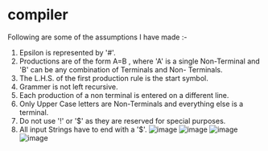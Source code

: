 # compiler
Following are some of the assumptions I have made :-
1.	Epsilon is represented by  '#'.
2.	Productions are of the form A=B , where 'A' is a single Non-Terminal and 'B' can be any combination of Terminals and Non- Terminals.
3.	The L.H.S. of the first production rule is the start symbol.
4.	Grammer is not left recursive.
5.	Each production of a non terminal is entered on a different line.
6.	Only Upper Case letters are Non-Terminals and everything else is a terminal.
7.	Do not use '!' or '$' as they are reserved for special purposes.
8.	All input Strings have to end with a '$'.
![image](https://github.com/Didarulisalmdidar/compiler/assets/93069023/4cebfa65-19d9-412f-9a00-10af2dabd503)
![image](https://github.com/Didarulisalmdidar/compiler/assets/93069023/8ffb3df3-f8a9-497b-a74b-2d72742164ed)
![image](https://github.com/Didarulisalmdidar/compiler/assets/93069023/8c5c1587-1f3d-4072-8230-0f27bfce495a)
![image](https://github.com/Didarulisalmdidar/compiler/assets/93069023/fb87b8fc-2c96-4584-a3fd-48ef8a72461b)





